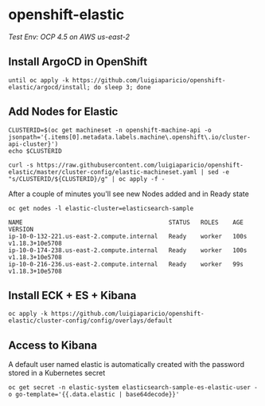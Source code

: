 # openshift-elastic

*Test Env: OCP 4.5 on AWS us-east-2*


## Install ArgoCD in OpenShift

    until oc apply -k https://github.com/luigiaparicio/openshift-elastic/argocd/install; do sleep 3; done
    
## Add Nodes for Elastic

    CLUSTERID=$(oc get machineset -n openshift-machine-api -o jsonpath='{.items[0].metadata.labels.machine\.openshift\.io/cluster-api-cluster}')
    echo $CLUSTERID

    curl -s https://raw.githubusercontent.com/luigiaparicio/openshift-elastic/master/cluster-config/elastic-machineset.yaml | sed -e "s/CLUSTERID/${CLUSTERID}/g" | oc apply -f -
    
    
  After a couple of minutes you'll see new Nodes added and in Ready state
  
    oc get nodes -l elastic-cluster=elasticsearch-sample
    
    NAME                                         STATUS   ROLES    AGE    VERSION
    ip-10-0-132-221.us-east-2.compute.internal   Ready    worker   100s   v1.18.3+10e5708
    ip-10-0-174-238.us-east-2.compute.internal   Ready    worker   100s   v1.18.3+10e5708
    ip-10-0-216-236.us-east-2.compute.internal   Ready    worker   99s    v1.18.3+10e5708
    
## Install ECK + ES + Kibana

    oc apply -k https://github.com/luigiaparicio/openshift-elastic/cluster-config/config/overlays/default
    
## Access to Kibana

  A default user named elastic is automatically created with the password stored in a Kubernetes secret

    oc get secret -n elastic-system elasticsearch-sample-es-elastic-user -o go-template='{{.data.elastic | base64decode}}'

